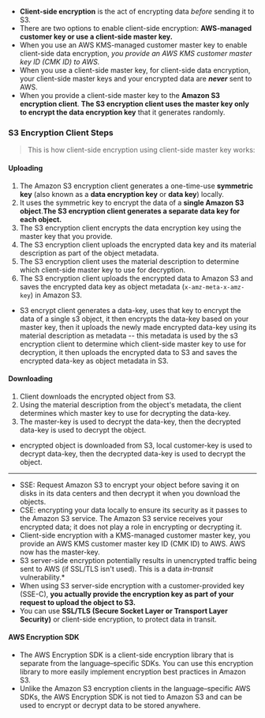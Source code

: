 - **Client-side encryption** is the act of encrypting data _before_ sending it to S3. 
- There are two options to enable client-side encryption: **AWS-managed customer key or use a client-side master key.**
- When you use an AWS KMS-managed customer master key to enable client-side data encryption, _you provide an AWS KMS customer master key ID (CMK ID) to AWS._
- When you use a client-side master key, for client-side data encryption, your client-side master keys and your encrypted data are **_never_** sent to AWS.
- When you provide a client-side master key to the **Amazon S3 encryption client**. **The S3 encryption client uses the master key only to encrypt the data encryption key** that it generates randomly.

### S3 Encryption Client Steps

> This is how client-side encryption using client-side master key works:

#### Uploading

1. The Amazon S3 encryption client generates a one-time-use **symmetric key** (also known as a **data encryption key** or **data key**) locally. 
1. It uses the symmetric key to encrypt the data of a **single Amazon S3 object**.**The S3 encryption client generates a separate data key for each object.**
1. The S3 encryption client encrypts the data encryption key using the master key that you provide.
1. The S3 encryption client uploads the encrypted data key and its material description as part of the object metadata.
1. The S3 encryption client uses the material description to determine which client-side master key to use for decryption.
1. The S3 encryption client uploads the encrypted data to Amazon S3 and saves the encrypted data key as object metadata (`x-amz-meta-x-amz-key`) in Amazon S3.

- S3 encrypt client generates a data-key, uses that key to encrypt the data of a single s3 object, it then encrypts the data-key based on your master key, then it uploads the newly made encrypted data-key using its material description as metadata -- this metadata is used by the s3 encryption client to determine which client-side master key to use for decryption, it then uploads the encrypted data to S3 and saves the encrypted data-key as object metadata in S3. 

#### Downloading

1. Client downloads the encrypted object from S3.
1. Using the material description from the object's metadata, the client determines which master key to use for decrypting the data-key.
1. The master-key is used to decrypt the data-key, then the decrypted data-key is used to decrypt the object.

- encrypted object is downloaded from S3, local customer-key is used to decrypt data-key, then the decrypted data-key is used to decrypt the object.


--- 

- SSE: Request Amazon S3 to encrypt your object before saving it on disks in its data centers and then decrypt it when you download the objects.
- CSE: encrypting your data locally to ensure its security as it passes to the Amazon S3 service. The Amazon S3 service receives your encrypted data; it does not play a role in encrypting or decrypting it.
- Client-side encryption with a KMS-managed customer master key, you provide an AWS KMS customer master key ID (CMK ID) to AWS. AWS now has the master-key.
- S3 server-side encryption potentially results in unencrypted traffic being sent to AWS (if SSL/TLS isn't used). This is a data _in-transit_ vulnerability.*
- When using S3 server-side encryption with a customer-provided key (SSE-C), **you actually provide the encryption key as part of your request to upload the object to S3.**
- You can use **SSL/TLS (Secure Socket Layer or Transport Layer Security)** or client-side encryption, to protect data in transit.

#### AWS Encryption SDK

- The AWS Encryption SDK is a client-side encryption library that is separate from the language–specific SDKs. You can use this encryption library to more easily implement encryption best practices in Amazon S3.
- Unlike the Amazon S3 encryption clients in the language–specific AWS SDKs, the AWS Encryption SDK is not tied to Amazon S3 and can be used to encrypt or decrypt data to be stored anywhere.